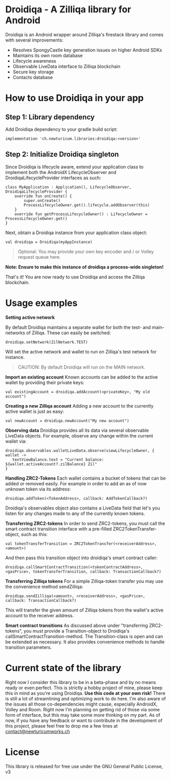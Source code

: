 # Droidiqa - A Zilliqa library for Android

Droidiqa is an Android wrapper around Zilliqa's firestack library and comes with several improvements:
- Resolves SpongyCastle key generation issues on higher Android SDKs
- Maintains its own room database
- Lifecycle awareness
- Observable LiveData interface to Zilliqa blockchain
- Secure key storage
- Contacts database

# How to use Droidiqa in your app
## Step 1: Library dependency
Add Droidiqa dependency to your gradle build script:

    implementation 'ch.newturicum.libraries:droidiqa:<version>'
## Step 2: Initialize Droidiqa singleton
Since Droidiqa is lifecycle aware, extend your application class to implement both the AndroidX LifecycleObserver and DroidiqaLifecycleProvider interfaces as such:

    class MyApplication : Application(), LifecycleObserver, DroidiqaLifecycleProvider {
	    override fun onCreate() {
		    super.onCreate()
		    ProcessLifecycleOwner.get().lifecycle.addObserver(this)
	    }
	    override fun getProcessLifecycleOwner() : LifecycleOwner = ProcessLifecycleOwner.get()
    }

Next, obtain a Droidiqa instance from your application class object:

    val droidiqa = Droidiqa(myAppInstance)
> Optional: You may provide your own key encoder and / or Volley request queue here.

**Note: Ensure to make this instance of droidiqa a process-wide singleton!**

That's it! You are now ready to use Droidiqa and access the Zilliqa blockchain.
# Usage examples
**Setting active network**

By default Droidiqa maintains a separate wallet for both the test- and main-networks of Zilliqa. These can easily be switched:

    droidiqa.setNetwork(ZilNetwork.TEST)
Will set the active network and wallet to run on Zilliqa's test network for instance.
>CAUTION: By default Droidiqa will run on the MAIN network.

**Import an existing account**
Known accounts can be added to the active wallet by providing their private keys:

    val existingAccount = droidiqa.addAccount(<privateKey>, "My old account")

**Creating a new Zilliqa account**
Adding a new account to the currently active wallet is just as easy:

    val newAccount = droidiqa.newAccount("My new account")

**Observing data**
Droidiqa provides all its data via several observable LiveData objects. For example, observe any change within the current wallet via:

    droidiqa.observables.walletLiveData.observe(viewLifecycleOwner, { wallet ->
       textViewBalance.text = "Current balance: ${wallet.activeAccount?.zilBalance} Zil"
    }

**Handling ZRC2-Tokens**
Each wallet contains a bucket of tokens that can be added or removed easily. For example in order to add an as of now unknown token via its address:

    droidiqa.addToken(<TokenAddress>, callback: AddTokenCallback?)
Droidiqa's observables object also contains a LiveData field that let's you listen for any changes made to any of the currently known tokens.

**Transferring ZRC2-tokens**
In order to send ZRC2-tokens, you must call the smart contract transition interface with a pre-filled ZRC2TokenTransfer-object, such as this:

    val tokenTransferTransition = ZRC2TokenTransfer(<receiverAddress>, <amount>)
And then pass this transition object into droidiqa's smart contract caller:

    droidiqa.callSmartContractTransition(<tokenContractAddress>, <gasPrice>, tokenTransferTransition, callback: TransactionCallback?)

**Transferring Zilliqa tokens**
For a simple Zilliqa-token transfer you may use the convenience method sendZilliqa:

    droidiqa.sendZilliqa(<amount>, <receiverAddress>, <gasPrice>, callback: TransactionCallback?)
This will transfer the given amount of Zilliqa tokens from the wallet's active account to the receiver address.

**Smart contract transitions**
As discussed above under "transferring ZRC2-tokens", you must provide a Transition-object to Droidiqa's callSmartContractTransition-method. The Transition-class is open and can be extended as necessary. It also provides convenience methods to handle transition parameters.


# Current state of the library

Right now I consider this library to be in a beta-phase and by no means ready or even perfect. This is strictly a hobby project of mine, please keep this in mind as you're using Droidiqa. **Use this code at your own risk!**
There is still a lot of streamlining and optimizing work to do here. I'm also aware of the issues all those co-dependencies might cause, especially AndroidX, Volley and Room. Right now I'm planning on getting rid of those via some form of interface, but this may take some more thinking on my part. As of now, if you have any feedback or want to contribute in the development of this project, please feel free to drop me a few lines at contact@newturicumworks.ch

# License
This library is released for free use under the GNU General Public License, v3